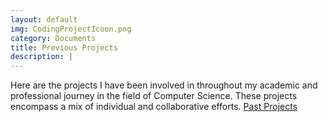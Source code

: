 ```yaml
---
layout: default
img: CodingProjectIcoon.png
category: Documents
title: Previous Projects
description: |
---
```

  Here are the projects I have been involved in throughout my academic and professional journey in the field of Computer Science. These projects encompass a mix of individual and collaborative efforts. 
  [Past Projects](http://www.github.com/zacklacanna)
